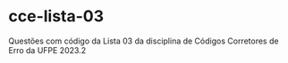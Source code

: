 # cce-lista-03
Questões com código da Lista 03 da disciplina de Códigos Corretores de Erro da UFPE 2023.2
